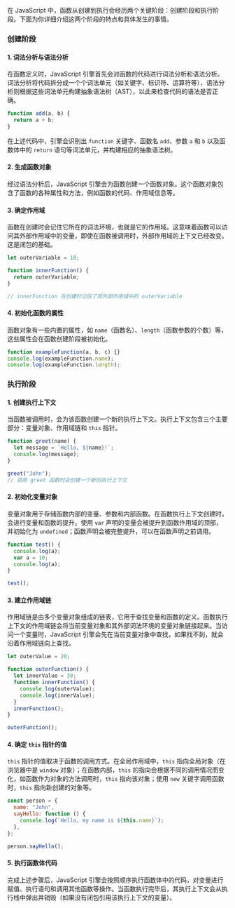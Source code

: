 在 JavaScript 中，函数从创建到执行会经历两个关键阶段：创建阶段和执行阶段。下面为你详细介绍这两个阶段的特点和具体发生的事情。

### 创建阶段

#### 1. 词法分析与语法分析

在函数定义时，JavaScript 引擎首先会对函数的代码进行词法分析和语法分析。词法分析将代码拆分成一个个词法单元（如关键字、标识符、运算符等），语法分析则根据这些词法单元构建抽象语法树（AST），以此来检查代码的语法是否正确。

```javascript
function add(a, b) {
  return a + b;
}
```

在上述代码中，引擎会识别出 `function` 关键字、函数名 `add`、参数 `a` 和 `b` 以及函数体中的 `return` 语句等词法单元，并构建相应的抽象语法树。

#### 2. 生成函数对象

经过语法分析后，JavaScript 引擎会为函数创建一个函数对象。这个函数对象包含了函数的各种属性和方法，例如函数的代码、作用域信息等。

#### 3. 确定作用域

函数在创建时会记住它所在的词法环境，也就是它的作用域。这意味着函数可以访问其外部作用域中的变量，即使在函数被调用时，外部作用域的上下文已经改变。这是闭包的基础。

```javascript
let outerVariable = 10;

function innerFunction() {
  return outerVariable;
}

// innerFunction 在创建时记住了其外部作用域中的 outerVariable
```

#### 4. 初始化函数的属性

函数对象有一些内置的属性，如 `name`（函数名）、`length`（函数参数的个数）等，这些属性会在函数创建阶段被初始化。

```javascript
function exampleFunction(a, b, c) {}
console.log(exampleFunction.name);
console.log(exampleFunction.length);
```

### 执行阶段

#### 1. 创建执行上下文

当函数被调用时，会为该函数创建一个新的执行上下文。执行上下文包含三个主要部分：变量对象、作用域链和 `this` 指针。

```javascript
function greet(name) {
  let message = `Hello, ${name}!`;
  console.log(message);
}

greet("John");
// 调用 greet 函数时会创建一个新的执行上下文
```

#### 2. 初始化变量对象

变量对象用于存储函数内部的变量、参数和内部函数。在函数执行上下文创建时，会进行变量和函数的提升。使用 `var` 声明的变量会被提升到函数作用域的顶部，并初始化为 `undefined`；函数声明会被完整提升，可以在函数声明之前调用。

```javascript
function test() {
  console.log(a);
  var a = 10;
  console.log(a);
}

test();
```

#### 3. 建立作用域链

作用域链是由多个变量对象组成的链表，它用于查找变量和函数的定义。函数执行上下文的作用域链会将当前变量对象和其外部词法环境的变量对象链接起来。当访问一个变量时，JavaScript 引擎会先在当前变量对象中查找，如果找不到，就会沿着作用域链向上查找。

```javascript
let outerValue = 20;

function outerFunction() {
  let innerValue = 30;
  function innerFunction() {
    console.log(outerValue);
    console.log(innerValue);
  }
  innerFunction();
}

outerFunction();
```

#### 4. 确定 `this` 指针的值

`this` 指针的值取决于函数的调用方式。在全局作用域中，`this` 指向全局对象（在浏览器中是 `window` 对象）；在函数内部，`this` 的指向会根据不同的调用情况而变化，如函数作为对象的方法调用时，`this` 指向该对象；使用 `new` 关键字调用函数时，`this` 指向新创建的对象等。

```javascript
const person = {
  name: "John",
  sayHello: function () {
    console.log(`Hello, my name is ${this.name}`);
  },
};

person.sayHello();
```

#### 5. 执行函数体代码

完成上述步骤后，JavaScript 引擎会按照顺序执行函数体中的代码，对变量进行赋值、执行语句和调用其他函数等操作。当函数执行完毕后，其执行上下文会从执行栈中弹出并销毁（如果没有闭包引用该执行上下文的变量）。
